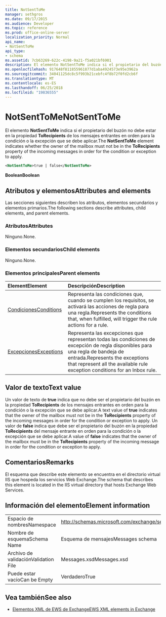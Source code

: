 ```yaml
---
title: NotSentToMe
manager: sethgros
ms.date: 09/17/2015
ms.audience: Developer
ms.topic: reference
ms.prod: office-online-server
localization_priority: Normal
api_name:
- NotSentToMe
api_type:
- schema
ms.assetid: 7cb63269-622c-4198-9a21-f5a021bf6901
description: El elemento NotSentToMe indica si el propietario del buzón no debe estar en la propiedad ToRecipients de los mensajes entrantes en orden para la condición o la excepción que se debe aplicar.
ms.openlocfilehash: 917648f811855961877d1aba4924573e95e3962a
ms.sourcegitcommit: 34041125dc8c5f993b21cebfc4f8b72f0fd2cb6f
ms.translationtype: MT
ms.contentlocale: es-ES
ms.lasthandoff: 06/25/2018
ms.locfileid: "19836555"
---
```

# <a name="notsenttome"></a><span data-ttu-id="9ae9d-103">NotSentToMe</span><span class="sxs-lookup"><span data-stu-id="9ae9d-103">NotSentToMe</span></span>

<span data-ttu-id="9ae9d-104">El elemento **NotSentToMe** indica si el propietario del buzón no debe estar en la propiedad **ToRecipients** de los mensajes entrantes en orden para la condición o la excepción que se debe aplicar.</span><span class="sxs-lookup"><span data-stu-id="9ae9d-104">The **NotSentToMe** element indicates whether the owner of the mailbox must not be in the **ToRecipients** property of the incoming messages in order for the condition or exception to apply.</span></span> 
  
```xml
<NotSentToMe>true | false</NotSentToMe>
```

 <span data-ttu-id="9ae9d-105">**Boolean**</span><span class="sxs-lookup"><span data-stu-id="9ae9d-105">**Boolean**</span></span>
## <a name="attributes-and-elements"></a><span data-ttu-id="9ae9d-106">Atributos y elementos</span><span class="sxs-lookup"><span data-stu-id="9ae9d-106">Attributes and elements</span></span>

<span data-ttu-id="9ae9d-107">Las secciones siguientes describen los atributos, elementos secundarios y elementos primarios.</span><span class="sxs-lookup"><span data-stu-id="9ae9d-107">The following sections describe attributes, child elements, and parent elements.</span></span>
  
### <a name="attributes"></a><span data-ttu-id="9ae9d-108">Atributos</span><span class="sxs-lookup"><span data-stu-id="9ae9d-108">Attributes</span></span>

<span data-ttu-id="9ae9d-109">Ninguno.</span><span class="sxs-lookup"><span data-stu-id="9ae9d-109">None.</span></span>
  
### <a name="child-elements"></a><span data-ttu-id="9ae9d-110">Elementos secundarios</span><span class="sxs-lookup"><span data-stu-id="9ae9d-110">Child elements</span></span>

<span data-ttu-id="9ae9d-111">Ninguno.</span><span class="sxs-lookup"><span data-stu-id="9ae9d-111">None.</span></span>
  
### <a name="parent-elements"></a><span data-ttu-id="9ae9d-112">Elementos principales</span><span class="sxs-lookup"><span data-stu-id="9ae9d-112">Parent elements</span></span>

|<span data-ttu-id="9ae9d-113">**Element**</span><span class="sxs-lookup"><span data-stu-id="9ae9d-113">**Element**</span></span>|<span data-ttu-id="9ae9d-114">**Descripción**</span><span class="sxs-lookup"><span data-stu-id="9ae9d-114">**Description**</span></span>|
|:-----|:-----|
|[<span data-ttu-id="9ae9d-115">Condiciones</span><span class="sxs-lookup"><span data-stu-id="9ae9d-115">Conditions</span></span>](conditions.md) <br/> |<span data-ttu-id="9ae9d-116">Representa las condiciones que, cuando se cumplen los requisitos, se activará las acciones de regla para una regla.</span><span class="sxs-lookup"><span data-stu-id="9ae9d-116">Represents the conditions that, when fulfilled, will trigger the rule actions for a rule.</span></span>  <br/> |
|[<span data-ttu-id="9ae9d-117">Excepciones</span><span class="sxs-lookup"><span data-stu-id="9ae9d-117">Exceptions</span></span>](exceptions.md) <br/> |<span data-ttu-id="9ae9d-118">Representa las excepciones que representan todas las condiciones de excepción de regla disponibles para una regla de bandeja de entrada.</span><span class="sxs-lookup"><span data-stu-id="9ae9d-118">Represents the exceptions that represent all the available rule exception conditions for an Inbox rule.</span></span>  <br/> |
   
## <a name="text-value"></a><span data-ttu-id="9ae9d-119">Valor de texto</span><span class="sxs-lookup"><span data-stu-id="9ae9d-119">Text value</span></span>

<span data-ttu-id="9ae9d-120">Un valor de texto de **true** indica que no debe ser el propietario del buzón en la propiedad **ToRecipients** de los mensajes entrantes en orden para la condición o la excepción que se debe aplicar.</span><span class="sxs-lookup"><span data-stu-id="9ae9d-120">A text value of **true** indicates that the owner of the mailbox must not be in the **ToRecipients** property of the incoming messages in order for the condition or exception to apply.</span></span> <span data-ttu-id="9ae9d-121">Un valor de **false** indica que debe ser el propietario del buzón en la propiedad **ToRecipients** del mensaje entrante en orden para la condición o la excepción que se debe aplicar.</span><span class="sxs-lookup"><span data-stu-id="9ae9d-121">A value of **false** indicates that the owner of the mailbox must be in the **ToRecipients** property of the incoming message in order for the condition or exception to apply.</span></span> 
  
## <a name="remarks"></a><span data-ttu-id="9ae9d-122">Comentarios</span><span class="sxs-lookup"><span data-stu-id="9ae9d-122">Remarks</span></span>

<span data-ttu-id="9ae9d-123">El esquema que describe este elemento se encuentra en el directorio virtual IIS que hospeda los servicios Web Exchange.</span><span class="sxs-lookup"><span data-stu-id="9ae9d-123">The schema that describes this element is located in the IIS virtual directory that hosts Exchange Web Services.</span></span>
  
## <a name="element-information"></a><span data-ttu-id="9ae9d-124">Información del elemento</span><span class="sxs-lookup"><span data-stu-id="9ae9d-124">Element information</span></span>

|||
|:-----|:-----|
|<span data-ttu-id="9ae9d-125">Espacio de nombres</span><span class="sxs-lookup"><span data-stu-id="9ae9d-125">Namespace</span></span>  <br/> |http://schemas.microsoft.com/exchange/services/2006/messages  <br/> |
|<span data-ttu-id="9ae9d-126">Nombre de esquema</span><span class="sxs-lookup"><span data-stu-id="9ae9d-126">Schema Name</span></span>  <br/> |<span data-ttu-id="9ae9d-127">Esquema de mensajes</span><span class="sxs-lookup"><span data-stu-id="9ae9d-127">Messages schema</span></span>  <br/> |
|<span data-ttu-id="9ae9d-128">Archivo de validación</span><span class="sxs-lookup"><span data-stu-id="9ae9d-128">Validation File</span></span>  <br/> |<span data-ttu-id="9ae9d-129">Messages.xsd</span><span class="sxs-lookup"><span data-stu-id="9ae9d-129">Messages.xsd</span></span>  <br/> |
|<span data-ttu-id="9ae9d-130">Puede estar vacío</span><span class="sxs-lookup"><span data-stu-id="9ae9d-130">Can be Empty</span></span>  <br/> |<span data-ttu-id="9ae9d-131">Verdadero</span><span class="sxs-lookup"><span data-stu-id="9ae9d-131">True</span></span>  <br/> |
   
## <a name="see-also"></a><span data-ttu-id="9ae9d-132">Vea también</span><span class="sxs-lookup"><span data-stu-id="9ae9d-132">See also</span></span>



- [<span data-ttu-id="9ae9d-133">Elementos XML de EWS de Exchange</span><span class="sxs-lookup"><span data-stu-id="9ae9d-133">EWS XML elements in Exchange</span></span>](ews-xml-elements-in-exchange.md)

